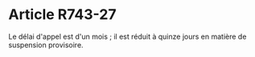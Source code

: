 # Article R743-27

Le délai d'appel est d'un mois ; il est réduit à quinze jours en matière de suspension provisoire.